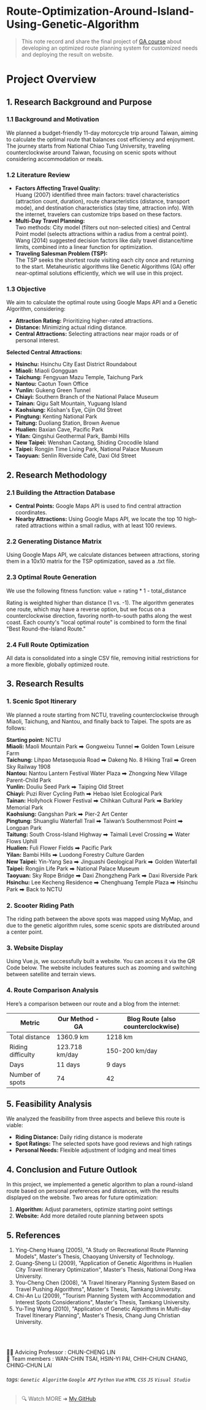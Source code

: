 # Route-Optimization-Around-Island-Using-Genetic-Algorithm
> This note record and share the final project of [GA course](https://timetable.nycu.edu.tw/?r=main/crsoutline&Acy=112&Sem=2&CrsNo=517408&lang=zh-tw) about developing an optimized route planning system for customized needs and deploying the result on website.

# Project Overview

## 1. Research Background and Purpose

### 1.1 Background and Motivation
We planned a budget-friendly 11-day motorcycle trip around Taiwan, aiming to calculate the optimal route that balances cost efficiency and enjoyment. The journey starts from National Chiao Tung University, traveling counterclockwise around Taiwan, focusing on scenic spots without considering accommodation or meals.

### 1.2 Literature Review
- **Factors Affecting Travel Quality:**  
  Huang (2007) identified three main factors: travel characteristics (attraction count, duration), route characteristics (distance, transport mode), and destination characteristics (stay time, attraction info). With the internet, travelers can customize trips based on these factors.
- **Multi-Day Travel Planning:**  
  Two methods: City model (filters out non-selected cities) and Central Point model (selects attractions within a radius from a central point).  
  Wang (2014) suggested decision factors like daily travel distance/time limits, combined into a linear function for optimization.
- **Traveling Salesman Problem (TSP):**  
  The TSP seeks the shortest route visiting each city once and returning to the start. Metaheuristic algorithms like Genetic Algorithms (GA) offer near-optimal solutions efficiently, which we will use in this project.

### 1.3 Objective
We aim to calculate the optimal route using Google Maps API and a Genetic Algorithm, considering:
- **Attraction Rating:** Prioritizing higher-rated attractions.
- **Distance:** Minimizing actual riding distance.
- **Central Attractions:** Selecting attractions near major roads or of personal interest.

**Selected Central Attractions:**
- **Hsinchu:** Hsinchu City East District Roundabout
- **Miaoli:** Miaoli Gongguan
- **Taichung:** Fengyuan Mazu Temple, Taichung Park
- **Nantou:** Caotun Town Office
- **Yunlin:** Gukeng Green Tunnel
- **Chiayi:** Southern Branch of the National Palace Museum
- **Tainan:** Qigu Salt Mountain, Yuguang Island
- **Kaohsiung:** Kōshan's Eye, Cijin Old Street
- **Pingtung:** Kenting National Park
- **Taitung:** Duoliang Station, Brown Avenue
- **Hualien:** Baxian Cave, Pacific Park
- **Yilan:** Qingshui Geothermal Park, Bambi Hills
- **New Taipei:** Wenshan Caotang, Shiding Crocodile Island
- **Taipei:** Rongjin Time Living Park, National Palace Museum
- **Taoyuan:** Senlin Riverside Café, Daxi Old Street

## 2. Research Methodology

### 2.1 Building the Attraction Database
- **Central Points:** Google Maps API is used to find central attraction coordinates.
- **Nearby Attractions:** Using Google Maps API, we locate the top 10 high-rated attractions within a small radius, with at least 100 reviews.

### 2.2 Generating Distance Matrix
Using Google Maps API, we calculate distances between attractions, storing them in a 10x10 matrix for the TSP optimization, saved as a .txt file.

### 2.3 Optimal Route Generation
We use the following fitness function:
value = rating * 1 - total_distance

Rating is weighted higher than distance (1 vs. -1). The algorithm generates one route, which may have a reverse option, but we focus on a counterclockwise direction, favoring north-to-south paths along the west coast. Each county's "local optimal route" is combined to form the final "Best Round-the-Island Route."

### 2.4 Full Route Optimization
All data is consolidated into a single CSV file, removing initial restrictions for a more flexible, globally optimized route.

## 3. Research Results

### 1. Scenic Spot Itinerary
We planned a route starting from NCTU, traveling counterclockwise through Miaoli, Taichung, and Nantou, and finally back to Taipei. The spots are as follows:

**Starting point:** NCTU  
**Miaoli:** Maoli Mountain Park ⮕ Gongweixu Tunnel ⮕ Golden Town Leisure Farm  
**Taichung:** Lihpao Metasequoia Road ⮕ Dakeng No. 8 Hiking Trail ⮕ Green Sky Railway 1908  
**Nantou:** Nantou Lantern Festival Water Plaza ⮕ Zhongxing New Village Parent-Child Park  
**Yunlin:** Douliu Seed Park ⮕ Taiping Old Street  
**Chiayi:** Puzi River Cycling Path ⮕ Hebao Islet Ecological Park  
**Tainan:** Hollyhock Flower Festival ⮕ Chihkan Cultural Park ⮕ Barkley Memorial Park  
**Kaohsiung:** Gangshan Park ⮕ Pier-2 Art Center  
**Pingtung:** Shuangliu Waterfall Trail ⮕ Taiwan’s Southernmost Point ⮕ Longpan Park  
**Taitung:** South Cross-Island Highway ⮕ Taimali Level Crossing ⮕ Water Flows Uphill  
**Hualien:** Fuli Flower Fields ⮕ Pacific Park  
**Yilan:** Bambi Hills ⮕ Luodong Forestry Culture Garden  
**New Taipei:** Yin-Yang Sea ⮕ Jinguashi Geological Park ⮕ Golden Waterfall  
**Taipei:** Rongjin Life Park ⮕ National Palace Museum  
**Taoyuan:** Sky Rope Bridge ⮕ Daxi Zhongzheng Park ⮕ Daxi Riverside Park  
**Hsinchu:** Lee Kecheng Residence ⮕ Chenghuang Temple Plaza ⮕ Hsinchu Park ⮕ Back to NCTU

### 2. Scooter Riding Path
The riding path between the above spots was mapped using MyMap, and due to the genetic algorithm rules, some scenic spots are distributed around a center point.

### 3. Website Display
Using Vue.js, we successfully built a website. You can access it via the QR Code below. The website includes features such as zooming and switching between satellite and terrain views.

### 4. Route Comparison Analysis
Here’s a comparison between our route and a blog from the internet:

| Metric           | Our Method - GA    | Blog Route (also counterclockwise) |
| ---------------- | ------------------ | ---------------------------------- |
| Total distance    | 1360.9 km          | 1218 km                            |
| Riding difficulty | 123.718 km/day     | 150-200 km/day                     |
| Days              | 11 days            | 9 days                             |
| Number of spots   | 74                 | 42                                 |

## 5. Feasibility Analysis
We analyzed the feasibility from three aspects and believe this route is viable:
- **Riding Distance:** Daily riding distance is moderate
- **Spot Ratings:** The selected spots have good reviews and high ratings
- **Personal Needs:** Flexible adjustment of lodging and meal times

## 4. Conclusion and Future Outlook

In this project, we implemented a genetic algorithm to plan a round-island route based on personal preferences and distances, with the results displayed on the website. Two areas for future optimization:
1. **Algorithm:** Adjust parameters, optimize starting point settings
2. **Website:** Add more detailed route planning between spots

## 5. References
1. Ying-Cheng Huang (2005), "A Study on Recreational Route Planning Models", Master's Thesis, Chaoyang University of Technology.
2. Guang-Sheng Li (2009), "Application of Genetic Algorithms in Hualien City Travel Itinerary Optimization", Master's Thesis, National Dong Hwa University.
3. You-Cheng Chen (2008), "A Travel Itinerary Planning System Based on Travel Pushing Algorithms", Master's Thesis, Tamkang University.
4. Chi-An Lu (2009), "Tourism Planning System with Accommodation and Interest Spots Considerations", Master's Thesis, Tamkang University.
5. Yu-Ting Wang (2010), "Application of Genetic Algorithms in Multi-day Travel Itinerary Planning", Master's Thesis, Chang Jung Christian University.


<!--
## Feature
1. User Capabilities:
    -  Account Management: Users can register, login, and manage their accounts.  
    -  Account Management: Users can register, login, and manage their accounts.  
    - Vehicle Booking: Browse available vehicles(at least two types of vehicles), book rentals, and manage bookings(cancel order).
    - Payment System: Process payments for rentals(at least three payment methods) and receive invoices.
    - Review and Ratings: Rate vehicles and provide feedback on rental experiences.
      
2. System Manager Capabilities:
    - Vehicle Management: Add, update, and remove vehicles from the system.
    - Booking Management: View and manage all bookings, check vehicle availability.
    - Customer Service: Handle customer inquiries and manage disputes.
    - Financial Overviews: Track payments, generate revenue reports, and manage pricing models.
3. Six locations(manager can add and delete sites)
4. Fool-proof design
5. Bouns :
     - Dynamic Pricing Model: Implement a dynamic pricing model that changes based on demand, season, and type of vehicle.



## ER diagram 
<div align="center"><img src="https://imgur.com/eCBybwd.png" width="400" height="400"></div>

## Web
👉 Click [Figma](https://www.figma.com/proto/m1CDNRBHq86n3vmHeBlPmv/carSharing?node-id=0-1&t=EZrLlnQJwGSpKPAv-1) to see full design
1. Customer
    - Homepage/ Order page/ QnA page

<div align="center">
    <img src="https://imgur.com/L2q2zwm.png" width="220" height="220">
    <img src="https://imgur.com/DDu3LdP.png" width="192" height="220">
    <img src="https://imgur.com/ZjCybnx.png" width="248" height="220">
</div>
<br>

2. Order car page
    - Admin Homepage/ Station management page/ Reply page

<div align="center">
    <img src="https://imgur.com/qMoJUTM.png" width="240" height="160">
    <img src="https://imgur.com/qEujLFA.png" width="240" height="160">
    <img src="https://imgur.com/0GrMDfM.png" width="244" height="160">
</div>-->
<br><br>

👨‍🏫 Advicing Professor : CHUN-CHENG LIN<br>
👧 Team members : WAN-CHIN TSAI, HSIN-YI PAI, CHIH-CHUN CHANG, CHING-CHUN LAI

###### tags:  `Genetic Algorithm` `Google API` `Python` `Vue` `HTML` `CSS` `JS` `Visual Studio`


> 🔍 Watch MORE ➜ [My GitHub](https://github.com/iriszzzz)
